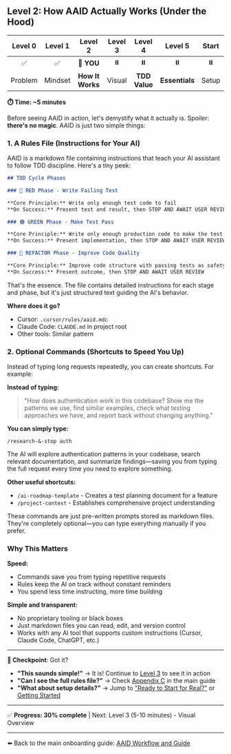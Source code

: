 ## Level 2: How AAID Actually Works (Under the Hood)

| Level 0 | Level 1 |     Level 2      | Level 3 |    Level 4    |    Level 5     | Start |
| :-----: | :-----: | :--------------: | :-----: | :-----------: | :------------: | :---: |
|   ✅    |   ✅    |    📍 **YOU**    |   ⏸️    |      ⏸️       |       ⏸️       |  ⏸️   |
| Problem | Mindset | **How It Works** | Visual  | **TDD Value** | **Essentials** | Setup |

**⏱️ Time: ~5 minutes**

Before seeing AAID in action, let's demystify what it actually is. Spoiler: **there's no magic**. AAID is just two simple things:

### 1. A Rules File (Instructions for Your AI)

AAID is a markdown file containing instructions that teach your AI assistant to follow TDD discipline. Here's a tiny peek:

```markdown
## TDD Cycle Phases

### 🔴 RED Phase - Write Failing Test

**Core Principle:** Write only enough test code to fail
**On Success:** Present test and result, then STOP AND AWAIT USER REVIEW

### 🟢 GREEN Phase - Make Test Pass

**Core Principle:** Write only enough production code to make the test pass
**On Success:** Present implementation, then STOP AND AWAIT USER REVIEW

### 🧼 REFACTOR Phase - Improve Code Quality

**Core Principle:** Improve code structure with passing tests as safety net
**On Success:** Present outcome, then STOP AND AWAIT USER REVIEW
```

That's the essence. The file contains detailed instructions for each stage and phase, but it's just structured text guiding the AI's behavior.

**Where does it go?**

- Cursor: `.cursor/rules/aaid.mdc`
- Claude Code: `CLAUDE.md` in project root
- Other tools: Similar pattern

### 2. Optional Commands (Shortcuts to Speed You Up)

Instead of typing long requests repeatedly, you can create shortcuts. For example:

**Instead of typing:**

> "How does authentication work in this codebase? Show me the patterns we use, find similar examples, check what testing approaches we have, and report back without changing anything."

**You can simply type:**

```
/research-&-stop auth
```

The AI will explore authentication patterns in your codebase, search relevant documentation, and summarize findings—saving you from typing the full request every time you need to explore something.

**Other useful shortcuts:**

- `/ai-roadmap-template` - Creates a test planning document for a feature
- `/project-context` - Establishes comprehensive project understanding

These commands are just pre-written prompts stored as markdown files. They're completely optional—you can type everything manually if you prefer.

### Why This Matters

**Speed:**

- Commands save you from typing repetitive requests
- Rules keep the AI on track without constant reminders
- You spend less time instructing, more time building

**Simple and transparent:**

- No proprietary tooling or black boxes
- Just markdown files you can read, edit, and version control
- Works with any AI tool that supports custom instructions (Cursor, Claude Code, ChatGPT, etc.)

---

**🛑 Checkpoint**: Got it?

- **"This sounds simple!"** → It is! Continue to [Level 3](./3.md) to see it in action
- **"Can I see the full rules file?"** → Check [Appendix C](../../aidd-workflow.md#appendix-c) in the main guide
- **"What about setup details?"** → Jump to ["Ready to Start for Real?"](./get-started.md) or [Getting Started](../../aidd-workflow.md#getting-started-with-aaid)

---

✅ **Progress: 30% complete** | Next: Level 3 (5-10 minutes) - Visual Overview

---

⬅️ Back to the main onboarding guide: [AAID Workflow and Guide](../guide.md)
